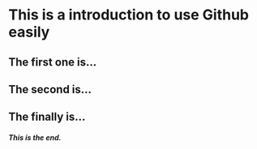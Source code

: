 # This is a introduction to use Github easily
## The first one is...
## The second is...
## The finally is...
##### This is the end.
